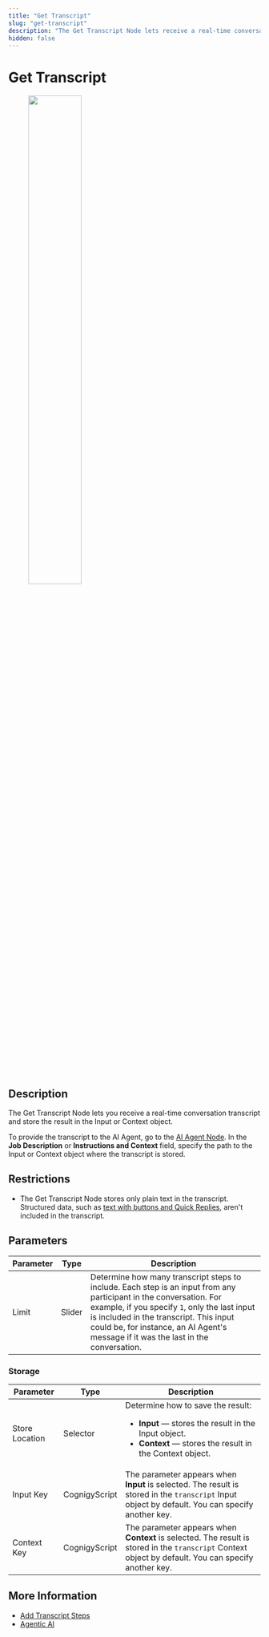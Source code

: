 ```yaml
---
title: "Get Transcript"
slug: "get-transcript"
description: "The Get Transcript Node lets receive a real-time conversation transcript and store the result in the Input or Context object."
hidden: false
---
```


# Get Transcript

<figure>
  <img class="image-center" src="../../../../../_assets/ai/build/node-reference/services/get-transcript.png" width="50%" />
</figure>

## Description

The Get Transcript Node lets you receive a real-time conversation transcript and store the result in the Input or Context object.

To provide the transcript to the AI Agent, go to the [AI Agent Node](../ai/ai-agent.md).
In the **Job Description** or **Instructions and Context** field,
specify the path to the Input or Context object where the transcript is stored.

## Restrictions

- The Get Transcript Node stores only plain text in the transcript. Structured data, such as [text with buttons and Quick Replies](../basic/say.md#default-cognigyai-channel), aren't included in the transcript. 

## Parameters

| Parameter | Type   | Description                                                                                                                                                                                                                                                                                          |
|-----------|--------|------------------------------------------------------------------------------------------------------------------------------------------------------------------------------------------------------------------------------------------------------------------------------------------------------|
| Limit     | Slider | Determine how many transcript steps to include. Each step is an input from any participant in the conversation. For example, if you specify `1`, only the last input is included in the transcript. This input could be, for instance, an AI Agent's message if it was the last in the conversation. |

### Storage

| Parameter      | Type          | Description                                                                                                                                                          |
|----------------|---------------|----------------------------------------------------------------------------------------------------------------------------------------------------------------------|
| Store Location | Selector      | Determine how to save the result:<ul><li>**Input** — stores the result in the Input object.</li><li>**Context** — stores the result in the Context object.</li></ul> |
| Input Key      | CognigyScript | The parameter appears when **Input** is selected. The result is stored in the `transcript` Input object by default. You can specify another key.                    |
| Context Key    | CognigyScript | The parameter appears when **Context** is selected. The result is stored in the `transcript` Context object by default. You can specify another key.                |

## More Information

- [Add Transcript Steps](add-transcript-steps.md)
- [Agentic AI](../../../empower/agentic-ai/overview.md)